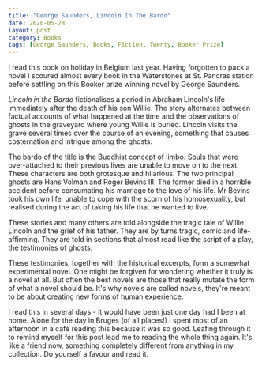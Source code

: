 ```yaml
---
title: "George Saunders, Lincoln In The Bardo"
date: 2020-05-28
layout: post
category: Books
tags: [George Saunders, Books, Fiction, Twenty, Booker Prize]
---
```


I read this book on holiday in Belgium last year. Having forgotten to pack a novel I scoured almost every book in the Waterstones at St. Pancras station before settling on this Booker prize winning novel by George Saunders.

_Lincoln in the Bardo_ fictionalises a period in Abraham Lincoln's life immediately after the death of his son Willie. The story alternates between factual accounts of what happened at the time and the observations of ghosts in the graveyard where young Willie is buried. Lincoln visits the grave several times over the course of an evening, something that causes costernation and intrigue among the ghosts.

[The bardo of the title is the Buddhist concept of limbo](https://en.wikipedia.org/wiki/Bardo). Souls that were over-attached to their previous lives are unable to move on to the next. These characters are both grotesque and hilarious. The two principal ghosts are Hans Volman and Roger Bevins III. The former died in a horrible accident before consumating his marriage to the love of his life. Mr Bevins took his own life, unable to cope with the scorn of his homosexuality, but realised during the act of taking his life that he wanted to live.

These stories and many others are told alongside the tragic tale of Willie Lincoln and the grief of his father. They are by turns tragic, comic and life-affirming. They are told in sections that almost read like the script of a play, the testimonies of ghosts.

These testimonies, together with the historical excerpts, form a somewhat experimental novel. One might be forgiven for wondering whether it truly is a novel at all. But often the best novels are those that really mutate the form of what a novel should be. It's why novels are called novels, they're meant to be about creating new forms of human experience.

I read this in several days - it would have been just one day had I been at home. Alone for the day in Bruges (of all places!) I spent most of an afternoon in a café reading this because it was so good. Leafing through it to remind myself for this post lead me to reading the whole thing again. It's like a friend now, something completely different from anything in my collection. Do yourself a favour and read it.

